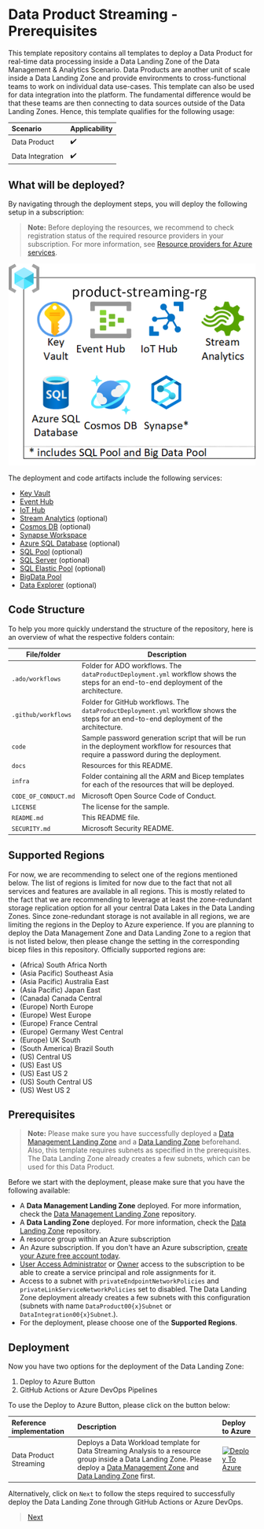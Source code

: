 # Data Product Streaming - Prerequisites

This template repository contains all templates to deploy a Data Product for real-time data processing inside a Data Landing Zone of the Data Management & Analytics Scenario. Data Products are another unit of scale inside a Data Landing Zone and provide environments to cross-functional teams to work on individual data use-cases. This template can also be used for data integration into the platform. The fundamental difference would be that these teams are then connecting to data sources outside of the Data Landing Zones. Hence, this template qualifies for the following usage:

| Scenario         | Applicability      |
|:-----------------|:-------------------|
| Data Product     | :heavy_check_mark: |
| Data Integration | :heavy_check_mark: |

## What will be deployed?

By navigating through the deployment steps, you will deploy the following setup in a subscription:

> **Note:** Before deploying the resources, we recommend to check registration status of the required resource providers in your subscription. For more information, see [Resource providers for Azure services](https://docs.microsoft.com/azure/azure-resource-manager/management/resource-providers-and-types).

![Data Product Streaming](/docs/images/ProductStreaming.png)

The deployment and code artifacts include the following services:

- [Key Vault](https://docs.microsoft.com/azure/key-vault/general)
- [Event Hub](https://docs.microsoft.com/azure/event-hubs/)
- [IoT Hub](https://docs.microsoft.com/azure/iot-hub/about-iot-hub)
- [Stream Analytics](https://docs.microsoft.com/azure/stream-analytics/stream-analytics-introduction) (optional)
- [Cosmos DB](https://docs.microsoft.com/azure/cosmos-db/introduction) (optional)
- [Synapse Workspace](https://docs.microsoft.com/azure/synapse-analytics/)
- [Azure SQL Database](https://docs.microsoft.com/azure/azure-sql/database/) (optional)
- [SQL Pool](https://docs.microsoft.com/azure/synapse-analytics/sql-data-warehouse/sql-data-warehouse-overview-what-is) (optional)
- [SQL Server](https://docs.microsoft.com/sql/sql-server/?view=sql-server-ver15) (optional)
- [SQL Elastic Pool](https://docs.microsoft.com/azure/azure-sql/database/elastic-pool-overview) (optional)
- [BigData Pool](https://docs.microsoft.com/sql/big-data-cluster/concept-data-pool?view=sql-server-ver15)
- [Data Explorer](https://docs.microsoft.com/en-us/azure/synapse-analytics/data-explorer/data-explorer-overview) (optional)

## Code Structure

To help you more quickly understand the structure of the repository, here is an overview of what the respective folders contain:

| File/folder                   | Description                                |
| ----------------------------- | ------------------------------------------ |
| `.ado/workflows`              | Folder for ADO workflows. The `dataProductDeployment.yml` workflow shows the steps for an end-to-end deployment of the architecture. |
| `.github/workflows`           | Folder for GitHub workflows. The `dataProductDeployment.yml` workflow shows the steps for an end-to-end deployment of the architecture. |
| `code`                        | Sample password generation script that will be run in the deployment workflow for resources that require a password during the deployment. |
| `docs`                        | Resources for this README.                 |
| `infra`                       | Folder containing all the ARM and Bicep templates for each of the resources that will be deployed. |
| `CODE_OF_CONDUCT.md`          | Microsoft Open Source Code of Conduct.     |
| `LICENSE`                     | The license for the sample.                |
| `README.md`                   | This README file.                          |
| `SECURITY.md`                 | Microsoft Security README.                 |

## Supported Regions

For now, we are recommending to select one of the regions mentioned below. The list of regions is limited for now due to the fact that not all services and features are available in all regions. This is mostly related to the fact that we are recommending to leverage at least the zone-redundant storage replication option for all your central Data Lakes in the Data Landing Zones. Since zone-redundant storage is not available in all regions, we are limiting the regions in the Deploy to Azure experience. If you are planning to deploy the Data Management Zone and Data Landing Zone to a region that is not listed below, then please change the setting in the corresponding bicep files in this repository. Officially supported regions are:

- (Africa) South Africa North
- (Asia Pacific) Southeast Asia
- (Asia Pacific) Australia East
- (Asia Pacific) Japan East
- (Canada) Canada Central
- (Europe) North Europe
- (Europe) West Europe
- (Europe) France Central
- (Europe) Germany West Central
- (Europe) UK South
- (South America) Brazil South
- (US) Central US
- (US) East US
- (US) East US 2
- (US) South Central US
- (US) West US 2

## Prerequisites

> **Note:** Please make sure you have successfully deployed a [Data Management Landing Zone](https://github.com/Azure/data-management-zone) and a [Data Landing Zone](https://github.com/Azure/data-landing-zone) beforehand. Also, this template requires subnets as specified in the prerequisites. The Data Landing Zone already creates a few subnets, which can be used for this Data Product.

Before we start with the deployment, please make sure that you have the following available:

- A **Data Management Landing Zone** deployed. For more information, check the [Data Management Landing Zone](https://github.com/Azure/data-management-zone) repository.
- A **Data Landing Zone** deployed. For more information, check the [Data Landing Zone](https://github.com/Azure/data-landing-zone) repository.
- A resource group within an Azure subscription
- An Azure subscription. If you don't have an Azure subscription, [create your Azure free account today](https://azure.microsoft.com/free/).
- [User Access Administrator](https://docs.microsoft.com/azure/role-based-access-control/built-in-roles#user-access-administrator) or [Owner](https://docs.microsoft.com/azure/role-based-access-control/built-in-roles#owner) access to the subscription to be able to create a service principal and role assignments for it.
- Access to a subnet with `privateEndpointNetworkPolicies` and `privateLinkServiceNetworkPolicies` set to disabled. The Data Landing Zone deployment already creates a few subnets with this configuration (subnets with name `DataProduct00{x}Subnet` or `DataIntegration00{x}Subnet`.).
- For the deployment, please choose one of the **Supported Regions**.

## Deployment

Now you have two options for the deployment of the Data Landing Zone:

1. Deploy to Azure Button
2. GitHub Actions or Azure DevOps Pipelines

To use the Deploy to Azure Button, please click on the button below:

| Reference implementation   | Description | Deploy to Azure |
|:---------------------------|:------------|:----------------|
| Data Product Streaming | Deploys a Data Workload template for Data Streaming Analysis to a resource group inside a Data Landing Zone. Please deploy a [Data Management Zone](https://github.com/Azure/data-management-zone) and [Data Landing Zone](https://github.com/Azure/data-landing-zone) first. |[![Deploy To Azure](https://aka.ms/deploytoazurebutton)](https://portal.azure.com/#blade/Microsoft_Azure_CreateUIDef/CustomDeploymentBlade/uri/https%3A%2F%2Fraw.githubusercontent.com%2FAzure%2Fdata-product-streaming%2Fmain%2Finfra%2Fmain.json/uiFormDefinitionUri/https%3A%2F%2Fraw.githubusercontent.com%2FAzure%2Fdata-product-streaming%2Fmain%2Fdocs%2Freference%2Fportal.dataProduct.json) | [Repository](https://github.com/Azure/data-product-streaming) |

Alternatively, click on `Next` to follow the steps required to successfully deploy the Data Landing Zone through GitHub Actions or Azure DevOps.

>[Next](/docs/DataManagementAnalytics-CreateRepository.md)
